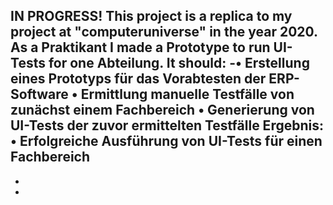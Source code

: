 IN PROGRESS!
This project is a replica to my project at "computeruniverse" in the year 2020. As a Praktikant I made a Prototype to run UI-Tests for one Abteilung.
It should:
-• Erstellung eines Prototyps für das Vorabtesten der ERP-Software • Ermittlung manuelle Testfälle von zunächst einem Fachbereich • Generierung von UI-Tests der zuvor ermittelten Testfälle Ergebnis: • Erfolgreiche Ausführung von UI-Tests für einen Fachbereich
-
-
-
